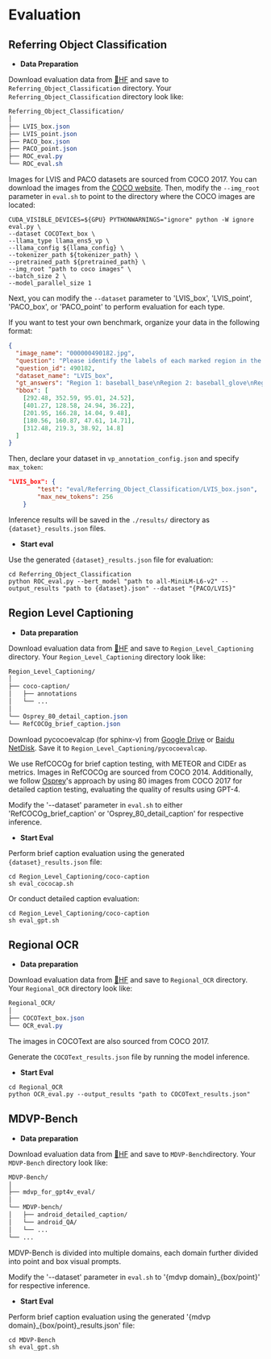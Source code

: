 # Evaluation

## Referring Object Classification

- **Data Preparation**

Download evaluation data from [🤗HF](https://huggingface.co/datasets/Afeng-x/Draw-and-Understand/tree/main/eval_dataset/Referring_Object_Classification) and save to `Referring_Object_Classification` directory. Your  `Referring_Object_Classification` directory look like:

```css
Referring_Object_Classification/
│
├── LVIS_box.json
├── LVIS_point.json
├── PACO_box.json
├── PACO_point.json
├── ROC_eval.py
└── ROC_eval.sh
```

Images for LVIS and PACO datasets are sourced from COCO 2017. You can download the images from the [COCO website](https://cocodataset.org/#download). Then, modify the `--img_root` parameter in `eval.sh` to point to the directory where the COCO images are located:

```shell
CUDA_VISIBLE_DEVICES=${GPU} PYTHONWARNINGS="ignore" python -W ignore eval.py \
--dataset COCOText_box \
--llama_type llama_ens5_vp \
--llama_config ${llama_config} \
--tokenizer_path ${tokenizer_path} \
--pretrained_path ${pretrained_path} \
--img_root "path to coco images" \
--batch_size 2 \
--model_parallel_size 1
```

Next, you can modify the `--dataset` parameter to 'LVIS_box', 'LVIS_point', 'PACO_box', or 'PACO_point' to perform evaluation for each type.

If you want to test your own benchmark, organize your data in the following format:

```json
{
  "image_name": "000000490182.jpg", 
  "question": "Please identify the labels of each marked region in the image.", 
  "question_id": 490182, 
  "dataset_name": "LVIS_box", 
  "gt_answers": "Region 1: baseball_base\nRegion 2: baseball_glove\nRegion 3: belt_buckle\nRegion 4: belt\nRegion 5: belt", 
  "bbox": [
    [292.48, 352.59, 95.01, 24.52], 
    [401.27, 128.58, 24.94, 36.22], 
    [201.95, 166.28, 14.04, 9.48], 
    [180.56, 160.87, 47.61, 14.71], 
    [312.48, 219.3, 38.92, 14.8]
  ]
}
```

Then, declare your dataset in `vp_annotation_config.json` and specify `max_token`:

```json
"LVIS_box": {
        "test": "eval/Referring_Object_Classification/LVIS_box.json",
        "max_new_tokens": 256
    }
```

Inference results will be saved in the `./results/` directory as `{dataset}_results.json` files.

- **Start eval**

Use the generated `{dataset}_results.json` file for evaluation:

```shell
cd Referring_Object_Classification
python ROC_eval.py --bert_model "path to all-MiniLM-L6-v2" --output_results "path to {dataset}.json" --dataset "{PACO/LVIS}"
```

## Region Level Captioning

- **Data preparation**

Download evaluation data from [🤗HF](https://huggingface.co/datasets/Afeng-x/Draw-and-Understand/tree/main/eval_dataset/Region_Level_Captioning) and save to `Region_Level_Captioning` directory. Your  `Region_Level_Captioning` directory look like:

```css
Region_Level_Captioning/
│
├── coco-caption/
│   ├── annotations
│   └── ...
│
└── Osprey_80_detail_caption.json
└── RefCOCOg_brief_caption.json
```

Download pycocoevalcap (for sphinx-v) from [Google Drive](https://drive.google.com/file/d/1PxH_1E2xSLAqwjn7bdM8qmRnp30lqKq3/view?usp=sharing) or [Baidu NetDisk](https://pan.baidu.com/s/1Y5LAagvYmI4Gtobrdc22iw?pwd=bn0g). Save it to `Region_Level_Captioning/pycocoevalcap`.

We use RefCOCOg for brief caption testing, with METEOR and CIDEr as metrics. Images in RefCOCOg are sourced from COCO 2014. Additionally, we follow [Osprey](https://github.com/circleradon/osprey)'s approach by using 80 images from COCO 2017 for detailed caption testing, evaluating the quality of results using GPT-4.

Modify the '--dataset' parameter in `eval.sh` to either 'RefCOCOg_brief_caption' or 'Osprey_80_detail_caption' for respective inference.

- **Start Eval**

Perform brief caption evaluation using the generated `{dataset}_results.json` file:

```shell
cd Region_Level_Captioning/coco-caption
sh eval_cococap.sh
```

Or conduct detailed caption evaluation:

```shell
cd Region_Level_Captioning/coco-caption
sh eval_gpt.sh
```

## Regional OCR

- **Data preparation**

Download evaluation data from [🤗HF](https://huggingface.co/datasets/Afeng-x/Draw-and-Understand/tree/main/eval_dataset/Regional_OCR) and save to `Regional_OCR` directory. Your  `Regional_OCR` directory look like:

```css
Regional_OCR/
│
├── COCOText_box.json
└── OCR_eval.py
```

The images in COCOText are also sourced from COCO 2017.

Generate the `COCOText_results.json` file by running the model inference.

- **Start Eval**

```shell
cd Regional_OCR
python OCR_eval.py --output_results "path to COCOText_results.json"
```

## MDVP-Bench

- **Data preparation**

Download evaluation data from [🤗HF](https://huggingface.co/datasets/Afeng-x/Draw-and-Understand/tree/main/MDVP-bench) and save to `MDVP-Bench`directory. Your  `MDVP-Bench` directory look like:

```css
MDVP-Bench/
│
├── mdvp_for_gpt4v_eval/
│
└── MDVP-bench/
│   ├── android_detailed_caption/
│   └── android_QA/
│   └── ...
└── ...
```

MDVP-Bench is divided into multiple domains, each domain further divided into point and box visual prompts.

Modify the '--dataset' parameter in `eval.sh` to '{mdvp domain}_{box/point}' for respective inference.

- **Start Eval**

Perform brief caption evaluation using the generated '{mdvp domain}_{box/point}_results.json' file:

```shell
cd MDVP-Bench
sh eval_gpt.sh
```
